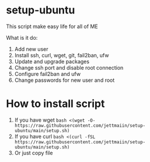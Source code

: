 # setup-ubuntu
This script make easy life for all of ME

What is it do:
1) Add new user
2) Install ssh, curl, wget, git, fail2ban, ufw
3) Update and upgrade packages
4) Change ssh port and disable root connection
5) Configure fail2ban and ufw
6) Change passwords for new user and root


# How to install script
1. If you have wget `bash <(wget -O- https://raw.githubusercontent.com/jettmaiin/setup-ubuntu/main/setup.sh)`
2. If you have curl `bash <(curl -fSL https://raw.githubusercontent.com/jettmaiin/setup-ubuntu/main/setup.sh)`
3. Or just copy file

